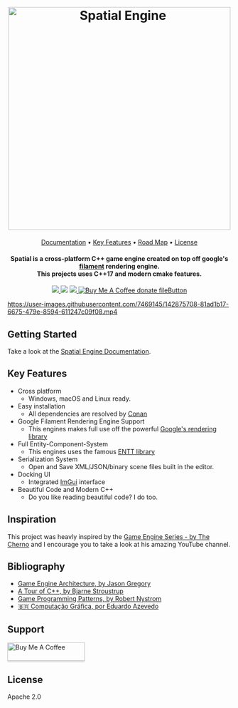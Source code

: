 <h1 align="center">
  <br>
  <a href="https://github.com/luizgabriel/Spatial.Engine"><img src="https://i.imgur.com/tkJzpLU.png" alt="Spatial Engine" width="500"></a>
</h1>

<p align="center">
  <a href="https://luizgabriel.github.io/Spatial.Engine/">Documentation</a> •
  <a href="#key-features">Key Features</a> •
  <a href="https://github.com/luizgabriel/Spatial.Engine/projects/2">Road Map</a> •
  <a href="https://github.com/luizgabriel/Spatial.Engine/blob/master/LICENSE">License</a>
</p>

<h4 align="center">
Spatial is a cross-platform C++ game engine created on top off google's <a href="https://github.com/google/filament">filament</a> rendering engine. <br>This projects uses C++17 and modern cmake features.
</h4>

<p align="center">
  <a href="https://github.com/luizgabriel/Spatial.Engine/actions/workflows/build-macos.yml">
    <img src="https://github.com/luizgabriel/Spatial.Engine/actions/workflows/build-macos.yml/badge.svg" />
  </a>

  <img src="https://img.shields.io/badge/code%20quality-A-brightgreen" />

  <a href="https://github.com/luizgabriel/Spatial.Engine/pulls">
    <img src="https://img.shields.io/badge/PRs-welcome-brightgreen.svg?style=shields" />
  </a>

  <a href="https://buymeacoffee.com/luizgabriel" title="Donate to this project using Buy Me A Coffee">
    <img src="https://img.shields.io/badge/buy%20me%20a%20coffee-donate-yellow.svg" alt="Buy Me A Coffee donate fileButton" />
  </a>
</p>

https://user-images.githubusercontent.com/7469145/142875708-81ad1b17-6675-479e-8594-611247c09f08.mp4

## Getting Started

Take a look at the [Spatial Engine Documentation](https://luizgabriel.github.io/Spatial.Engine/).

## Key Features

* Cross platform
    - Windows, macOS and Linux ready.
* Easy installation
    - All dependencies are resolved by [Conan](https://conan.io)
* Google Filament Rendering Engine Support
    - This engines makes full use off the powerful [Google's rendering library](https://github.com/google/filament)
* Full Entity-Component-System
    - This engines uses the famous [ENTT library](https://github.com/skypjack/entt)
* Serialization System
    - Open and Save XML/JSON/binary scene files built in the editor.
* Docking UI
    - Integrated [ImGui](https://github.com/ocornut/imgui) interface
* Beautiful Code and Modern C++
    - Do you like reading beautiful code? I do too.

## Inspiration

This project was heavly inspired by
the [Game Engine Series - by The Cherno](https://www.youtube.com/playlist?listImpl=PLlrATfBNZ98dC-V-N3m0Go4deliWHPFwT) and I
encourage you to take a look at his amazing YouTube channel.

## Bibliography

- [Game Engine Architecture, by Jason Gregory](https://www.amazon.com.br/Engine-Architecture-Third-Jason-Gregory/dp/1138035459)
- [A Tour of C++, by Bjarne Stroustrup](https://www.amazon.com/Tour-2nd-Depth-Bjarne-Stroustrup/dp/0134997832)
- [Game Programming Patterns, by Robert Nystrom](https://www.amazon.com/dp/0990582906)
- [🇧🇷 Computação Gráfica, por Eduardo Azevedo](https://www.amazon.com.br/Computa%C3%A7%C3%A3o-Gr%C3%A1fica-Pr%C3%A1tica-Gera%C3%A7%C3%A3o-Imagens/dp/8535287795)

## Support

<a href="https://www.buymeacoffee.com/luizgabriel" target="_blank"><img src="https://www.buymeacoffee.com/assets/img/custom_images/orange_img.png" alt="Buy Me A Coffee" style="height: 41px !important;width: 174px !important;box-shadow: 0px 3px 2px 0px rgba(190, 190, 190, 0.5) !important;-webkit-box-shadow: 0px 3px 2px 0px rgba(190, 190, 190, 0.5) !important;" ></a>

## License

Apache 2.0


